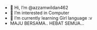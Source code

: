 - 👋 Hi, I’m @azzamwildan462
- 👀 I’m interested in Computer
- 🌱 I’m currently learning Girl language :v
- MAJU BERSAMA.. HEBAT SEMUA...

<!---
azzamwildan462/azzamwildan462 is a ✨ special ✨ repository because its `README.md` (this file) appears on your GitHub profile.
You can click the Preview link to take a look at your changes.
--->

